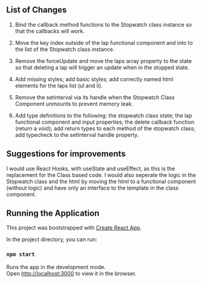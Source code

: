 ## List of Changes

1) Bind the callback method functions to the Stopwatch class instance so that the callbacks will work.

2) Move the key index outside of the lap functional component and into to the list of the Stopwatch class instance.

3) Remove the forceUpdate and move the laps array property to the state so that deleting a lap will trigger an update when in the stopped state.

4) Add missing styles; add basic styles; add correctly named html elements for the laps list (ul and li).

5) Remove the setinterval via its handle when the Stopwatch Class Component unmounts to prevent memory leak.
 
6) Add type definitions to the following: the stopwatch class state; the lap functional component and input properties; the delete callback function (return a void); add return types to each method of the stopwatch class; add typecheck to the setInterval handle property.

## Suggestions for improvements

I would use React Hooks, with useState and useEffect, as this is the replacement for the Class based code. I would also seperate the logic in the Stopwatch class and the html by moving the html to a functional component (without logic) and have only an interface to the template in the class component.

## Running the Application

This project was bootstrapped with [Create React App](https://github.com/facebook/create-react-app).

In the project directory, you can run:

### `npm start`

Runs the app in the development mode.\
Open [http://localhost:3000](http://localhost:3000) to view it in the browser.
